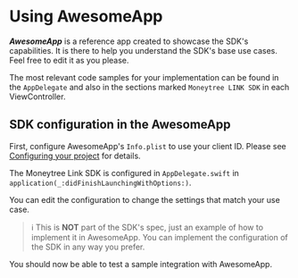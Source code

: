 # Using AwesomeApp

***AwesomeApp*** is a reference app created to showcase the SDK's capabilities. It is there to help you understand the SDK's base use cases. Feel free to edit it as you please.

The most relevant code samples for your implementation can be found in the `AppDelegate` and also in the sections marked `Moneytree LINK SDK` in each ViewController.

## SDK configuration in the AwesomeApp

First, configure AwesomeApp's `Info.plist` to use your client ID. Please see [Configuring your project](../README.md#configuring-your-project) for details. 

The Moneytree Link SDK is configured in `AppDelegate.swift` in `application(_:didFinishLaunchingWithOptions:)`. 

You can edit the configuration to change the settings that match your use case.

> :information_source: This is **NOT** part of the SDK's spec, just an example of how to implement it in AwesomeApp. You can implement the configuration of the SDK in any way you prefer.

You should now be able to test a sample integration with AwesomeApp.
